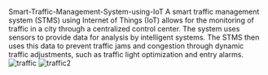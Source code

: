 Smart-Traffic-Management-System-using-IoT
A smart traffic management system (STMS) using Internet of Things (IoT) allows for the monitoring of traffic in a city through a centralized control center. The system uses sensors to provide data for analysis by intelligent systems. The STMS then uses this data to prevent traffic jams and congestion through dynamic traffic adjustments, such as traffic light optimization and entry alarms. 
![traffic](https://github.com/HUSSAINVALI4477/Smart-Traffic-Management-System-using-IoT/assets/139474013/00d8b85e-0166-4088-80dd-91eb8f09584c)
![traffic2](https://github.com/HUSSAINVALI4477/Smart-Traffic-Management-System-using-IoT/assets/139474013/cdabd427-985a-4b9e-a9f2-a5962b4a9dc9)
